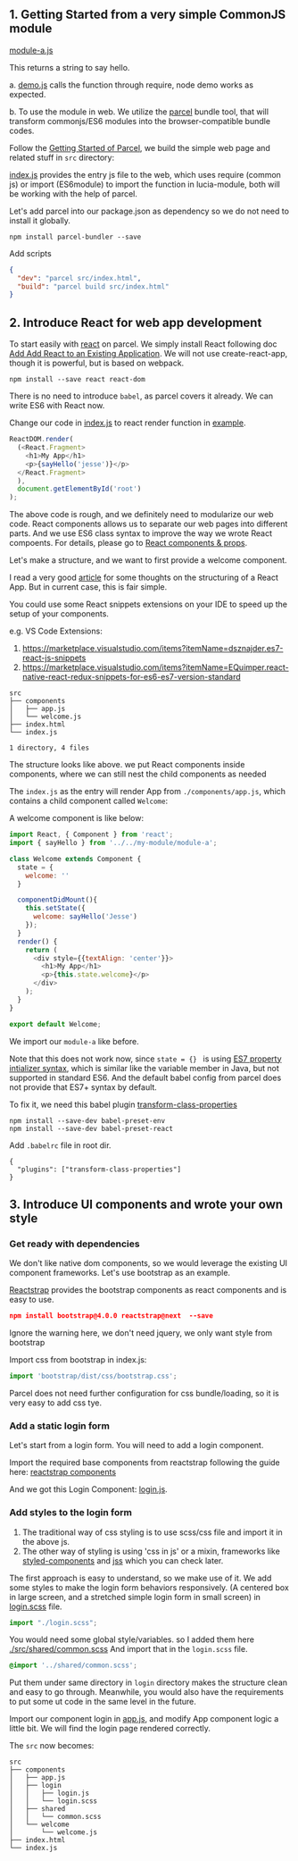 
## 1. Getting Started from a very simple CommonJS module

[module-a.js](./my-module/module-a.js)

This returns a string to say hello.

a. [demo.js](./demo.js) calls the function through require, node demo works as expected.

b. To use the module in web. We utilize the [parcel](https://parceljs.org/getting_started.html) bundle tool, that will transform commonjs/ES6 modules into the browser-compatible bundle codes.

Follow the [Getting Started of Parcel](https://parceljs.org/getting_started.html), we build the simple web page and related stuff in `src` directory:

[index.js](./src/index.js) provides the entry js file to the web, which uses require (common js) or import (ES6module) to import the function in lucia-module, both will be working with the help of parcel.


Let's add parcel into our package.json as dependency so we do not need to install it globally.

```
npm install parcel-bundler --save
```

Add scripts
```json
{
  "dev": "parcel src/index.html",
  "build": "parcel build src/index.html"
}
```



## 2. Introduce React for web app development

To start easily with [react](https://reactjs.org/docs) on parcel. We simply install React following  doc [Add Add React to an Existing Application](https://reactjs.org/docs/add-react-to-an-existing-app.html). We will not use create-react-app, though it is powerful, but is based on webpack.

```
npm install --save react react-dom
```

There is no need to introduce `babel`, as parcel covers it already. We can write ES6 with React now.

Change our code in [index.js](./src/index.js) to react render function in [example](https://reactjs.org/docs/add-react-to-an-existing-app.html#hello-world-with-es6-and-jsx).


```javascript
ReactDOM.render(
  (<React.Fragment>
    <h1>My App</h1>
    <p>{sayHello('jesse')}</p>
  </React.Fragment>
  ),
  document.getElementById('root')
);
```

The above code is rough, and we definitely need to modularize our web code. React components allows us to separate our web pages into different parts.
And we use ES6 class syntax to improve the way we wrote React compoents.
For details, please go to [React components & props](https://reactjs.org/docs/components-and-props.html).

Let's make a structure, and we want to first provide a welcome component.

I read a very good [article](https://hackernoon.com/the-100-correct-way-to-structure-a-react-app-or-why-theres-no-such-thing-3ede534ef1ed) for some thoughts on the structuring of a React App. But in current case, this is fair simple.

You could use some React snippets extensions on your IDE to speed up the setup of your components.

e.g. VS Code Extensions:

1. https://marketplace.visualstudio.com/items?itemName=dsznajder.es7-react-js-snippets
1. https://marketplace.visualstudio.com/items?itemName=EQuimper.react-native-react-redux-snippets-for-es6-es7-version-standard


```
src
├── components
│   ├── app.js
│   └── welcome.js
├── index.html
└── index.js

1 directory, 4 files
```

The structure looks like above. we put React components inside components, where we can still nest the child components as needed

The `index.js` as the entry will render App from `./components/app.js`, which contains a child component called `Welcome`:


A welcome component is like below:

```js
import React, { Component } from 'react';
import { sayHello } from '../../my-module/module-a';

class Welcome extends Component {
  state = {
    welcome: ''
  }

  componentDidMount(){
    this.setState({
      welcome: sayHello('Jesse')
    });
  }
  render() {
    return (
      <div style={{textAlign: 'center'}}>
        <h1>My App</h1>
        <p>{this.state.welcome}</p>
      </div>
    );
  }
}

export default Welcome;
```
We import our `module-a` like before.

Note that this does not work now, since `state = {} ` is using [ES7 property intializer syntax](https://reactjs.org/blog/2015/01/27/react-v0.13.0-beta-1.html#es7-property-initializers), which is similar like the variable member in Java, but not supported in standard ES6. And the default babel config from parcel does not provide that ES7+ syntax by default.

To fix it, we need this babel plugin [transform-class-properties](http://babeljs.io/docs/plugins/transform-class-properties/)


```
npm install --save-dev babel-preset-env
npm install --save-dev babel-preset-react
```

 Add `.babelrc` file in root dir.

```
{
  "plugins": ["transform-class-properties"]
}
```

## 3. Introduce UI components and wrote your own style


### Get ready with dependencies
We don't like native dom components, so we would leverage the existing UI component frameworks. Let's use bootstrap as an example.

[Reactstrap](https://github.com/reactstrap/reactstrap) provides the bootstrap components as react components and is easy to use.

```json
npm install bootstrap@4.0.0 reactstrap@next  --save
```

Ignore the warning here, we don't need jquery, we only want style from bootstrap

Import css from bootstrap in index.js:

```js
import 'bootstrap/dist/css/bootstrap.css';
```

Parcel does not need further configuration for css bundle/loading, so it is very easy to add css tye.


### Add a static login form

Let's start from a login form. You will need to add a login component.

Import the required base components from reactstrap following the guide here: [reactstrap components](https://reactstrap.github.io/components/)

And we got this Login Component: [login.js](./src/components/login/login.js).


### Add styles to the login form

1) The traditional way of css styling is to use scss/css file and import it in the above js.
2) The other way of styling is using 'css in js' or a mixin, frameworks like [styled-components](https://www.styled-components.com/docs/basics) and [jss](http://cssinjs.org/react-jss/) which you can check later.

The first approach is easy to understand, so we make use of it. We add some styles to make the login form behaviors responsively. (A centered box in large screen, and a stretched simple login form in small screen) in [login.scss](./src/components/login/login.scss) file.

```js
import "./login.scss";
```


You would need some global style/variables. so I added them here [./src/shared/common.scss](./src/components/shared/common.scss) And import that in the `login.scss` file.

```scss
@import '../shared/common.scss';
```

Put them under same directory in `login` directory makes the structure clean and easy to go through. Meanwhile, you would also have the requirements to put some ut code in the same level in the future.

Import our component login in [app.js](./src/components/app.js), and modify App component logic a little bit. We will find the login page rendered correctly.

The `src` now becomes:
```
src
├── components
│   ├── app.js
│   ├── login
│   │   ├── login.js
│   │   └── login.scss
│   ├── shared
│   │   └── common.scss
│   └── welcome
│       └── welcome.js
├── index.html
└── index.js
```
